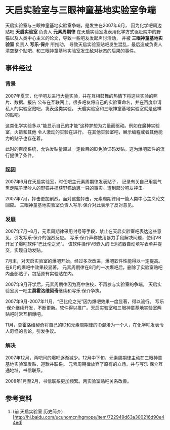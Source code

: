 天启实验室与三眼神童基地实验室争端
=============================

天启实验室与三眼神童基地实验室争端，是发生在2007年6月，
因为化学吧周边贴吧 **天启实验室** 负责人 **元素周期律**
在天启实验室发表用化学方式驱赶院中的野猫以及人类中心主义的论文，导致一些吧友发起声讨活动，
并被 **三眼神童基地实验室** 负责人 **写乐·保介** 所推动，
导致天启实验室贴吧发生混乱，最后造成负责人清空整个贴吧、和三眼神童基地实验室发生敌对状态的后果的事件。

## 事件经过

### 背景

2007年夏天，化学吧友进行大量实验，并在互相鼓舞的热情下将这些实验的照片、数据、报告
公布在互联网上。很多吧友将自己的实验室命名，并在百度申请私人的实验室贴吧，发表这类实验。
天启实验室和三眼神童基地实验室就是这样的贴吧。

这类化学实验多以“能显示自己的才能”这种梦想为力量而驱动。例如在魔神实验室，火箭和其他
令人激动的实验在进行。
在其他实验室吧，展示编程或者其他能力的贴子也存在着。

此时的百度系统，允许发贴量超过一定数目的ID免验证码发贴。这为爆吧软件的流行提供了条件。

### 起因

2007年6月在天启实验室，时任吧主元素周期律发表贴子，
记录有关自己用氯气熏走院子里吵人的野猫并捕获野猫幼崽一只的事实。遭到部分吧友抨击。

2007年7月，抨击更加剧烈。面对这些抨击，元素周期律用一篇人类中心主义论文回应。
三眼神童基地实验室负责人写乐·保介对此表示了反对意见。

### 发展

2007年7月~8月，元素周期律采用封号等手段，禁止在天启实验室吧表达这些意见，引发写乐·保介的强烈反应。
写乐·保介声称使用暴力手段解决问题，使用VB开发了爆吧软件“巴比伦之光”。
该软件操作VB嵌入的IE浏览器自动填写表单并提交，实现自动发贴。

7月末，对天启实验室的爆吧开始。经过多次改进，爆吧软件性能得以一定提高。在8月的爆吧中效果较显著。
元素周期律在8月的一次爆吧后，删除了实验室贴吧内全部贴子，包括原有实验贴在内。

2007年9月开学后，元素周期律因为高中住校，不再参与实验室的争端。
天启实验室另一吧主**莫霍洛维契奇**继续和写乐·保介争执。

2007年9月-2007年11月，“巴比伦之光”因为爆吧效果一度显著，得以流行。
写乐·保介继续开发，不断更新。软件得以推广。天启实验室和三眼神童基地实验室两贴吧时常互相爆吧。

11月，莫霍洛维契奇将自己的ID和元素周期律的ID混淆为一个人，在化学吧发表令人奇怪的言论，引发争议。

### 解决

2007年12月，两吧间的爆吧逐渐减少。12月中下旬，元素周期律主动在三眼神童基地实验室发贴，道歉并联系。
元素周期律放弃了原有的立场。并与写乐·保介互通地址，书信联系。

2008年1月至2月，书信联系更加频繁。两实验室贴吧关系改善。

## 参考资料
1. (前 天启实验室 历史简介)[http://hi.baidu.com/ucunomcnlhgmope/item/722949d63a300216d90e44ed]